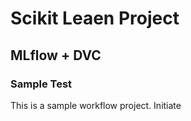 # Scikit Leaen Project

## MLflow + DVC

### Sample Test

This is a sample workflow project. Initiate
